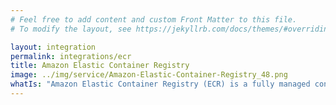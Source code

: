 ```yaml
---
# Feel free to add content and custom Front Matter to this file.
# To modify the layout, see https://jekyllrb.com/docs/themes/#overriding-theme-defaults

layout: integration
permalink: integrations/ecr
title: Amazon Elastic Container Registry
image: ../img/service/Amazon-Elastic-Container-Registry_48.png
whatIs: "Amazon Elastic Container Registry (ECR) is a fully managed container registry that makes it easy to store, manage, share, and deploy your container images and artifacts anywhere. Amazon ECR eliminates the need to operate your own container repositories or worry about scaling the underlying infrastructure. Amazon ECR hosts your images in a highly available and high-performance architecture, allowing you to reliably deploy images for your container applications."
---
```

